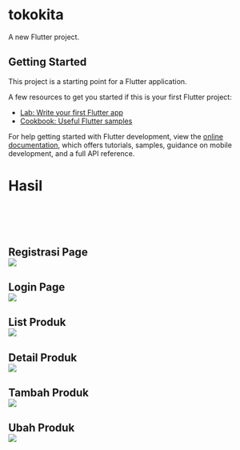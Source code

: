 # tokokita

A new Flutter project.

## Getting Started

This project is a starting point for a Flutter application.

A few resources to get you started if this is your first Flutter project:

- [Lab: Write your first Flutter app](https://docs.flutter.dev/get-started/codelab)
- [Cookbook: Useful Flutter samples](https://docs.flutter.dev/cookbook)

For help getting started with Flutter development, view the
[online documentation](https://docs.flutter.dev/), which offers tutorials,
samples, guidance on mobile development, and a full API reference.

<h1>Hasil<h1><br>
<h2>Registrasi Page</h><br>
<img src="Registrasi page.png">
<h2>Login Page</h><br>
<img src="Login Page.png">
<h2>List Produk</h><br>
<img src="List Produk.png">
<h2>Detail Produk</h><br>
<img src="Detail Produk.png">
<h2>Tambah Produk</h><br>
<img src="Tambah Produk.png">
<h2>Ubah Produk</h><br>
<img src="Ubah Produk.png">